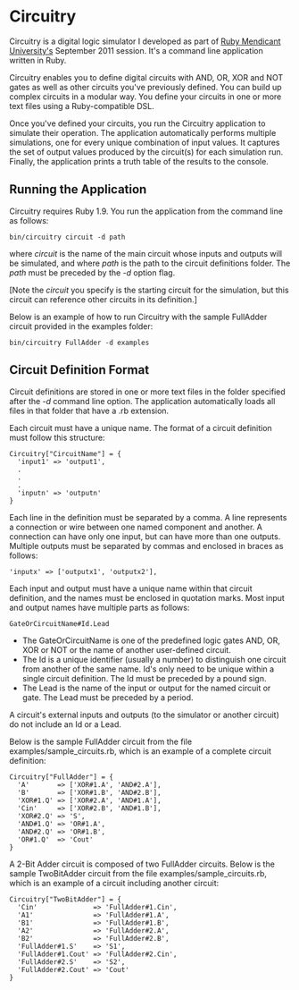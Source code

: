 # Circuitry

Circuitry is a digital logic simulator I developed as part of [Ruby Mendicant University's](http://university.rubymendicant.com/) September 2011 session. It's a command line application written in Ruby.

Circuitry enables you to define digital circuits with AND, OR, XOR and NOT gates as well as other circuits you've previously defined. You can build up complex circuits in a modular way. You define your circuits in one or more text files using a Ruby-compatible DSL.

Once you've defined your circuits, you run the Circuitry application to simulate their operation. The application automatically performs multiple simulations, one for every unique combination of input values. It captures the set of output values produced by the circuit(s) for each simulation run. Finally, the application prints a truth table of the results to the console.

## Running the Application

Circuitry requires Ruby 1.9. You run the application from the command line as follows:

    bin/circuitry circuit -d path
  
where *circuit* is the name of the main circuit whose inputs and outputs will be simulated, and where *path* is the path to the circuit definitions folder. The *path* must be preceded by the *-d* option flag.

[Note the *circuit* you specify is the starting circuit for the simulation, but this circuit can reference other circuits in its definition.]  

Below is an example of how to run Circuitry with the sample FullAdder circuit provided in the examples folder:

    bin/circuitry FullAdder -d examples

## Circuit Definition Format

Circuit definitions are stored in one or more text files in the folder specified after the *-d* command line option. The application automatically loads all files in that folder that have a .rb extension.

Each circuit must have a unique name. The format of a circuit definition must follow this structure:

    Circuitry["CircuitName"] = {
      'input1' => 'output1',
      .
      .
      .
      'inputn' => 'outputn'
    }

Each line in the definition must be separated by a comma. A line represents a connection or wire between one named component and another. A connection can have only one input, but can have more than one outputs. Multiple outputs must be separated by commas and enclosed in braces as follows:

    'inputx' => ['outputx1', 'outputx2'],

Each input and output must have a unique name within that circuit definition, and the names must be enclosed in quotation marks. Most input and output names have multiple parts as follows:

    GateOrCircuitName#Id.Lead

- The GateOrCircuitName is one of the predefined logic gates AND, OR, XOR or NOT or the name of another user-defined circuit.
- The Id is a unique identifier (usually a number) to distinguish one circuit from another of the same name. Id's only need to be unique within a single circuit definition. The Id must be preceded by a pound sign.
- The Lead is the name of the input or output for the named circuit or gate. The Lead must be preceded by a period.

A circuit's external inputs and outputs (to the simulator or another circuit) do not include an Id or a Lead.

Below is the sample FullAdder circuit from the file examples/sample_circuits.rb, which is an example of a complete circuit definition:

    Circuitry["FullAdder"] = {
      'A'       => ['XOR#1.A', 'AND#2.A'],
      'B'       => ['XOR#1.B', 'AND#2.B'],
      'XOR#1.Q' => ['XOR#2.A', 'AND#1.A'],
      'Cin'     => ['XOR#2.B', 'AND#1.B'],
      'XOR#2.Q' => 'S',
      'AND#1.Q' => 'OR#1.A',
      'AND#2.Q' => 'OR#1.B',
      'OR#1.Q'  => 'Cout'
    }

A 2-Bit Adder circuit is composed of two FullAdder circuits. Below is the sample TwoBitAdder circuit from the file examples/sample_circuits.rb, which is an example of a circuit including another circuit:

    Circuitry["TwoBitAdder"] = {
      'Cin'              => 'FullAdder#1.Cin',
      'A1'               => 'FullAdder#1.A',
      'B1'               => 'FullAdder#1.B',
      'A2'               => 'FullAdder#2.A',
      'B2'               => 'FullAdder#2.B',
      'FullAdder#1.S'    => 'S1',
      'FullAdder#1.Cout' => 'FullAdder#2.Cin',
      'FullAdder#2.S'    => 'S2',
      'FullAdder#2.Cout' => 'Cout'
    }
